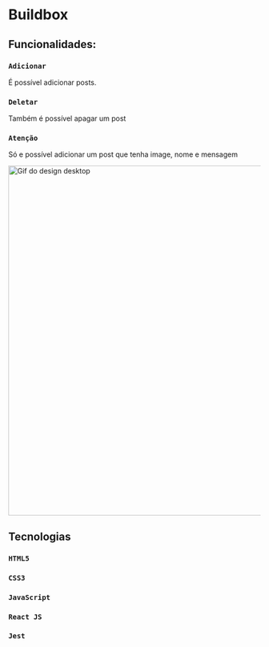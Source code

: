 # Buildbox

## Funcionalidades:

### `Adicionar`
É possível adicionar posts.

### `Deletar`
Também é possível apagar um post

### `Atenção`
Só e possível adicionar um post que tenha image, nome e mensagem

<img src="./src/images/buildboxDesktop.gif" alt="Gif do design desktop" width="700"/>

## Tecnologias
### `HTML5`
### `CSS3`
### `JavaScript`
### `React JS`
### `Jest`
